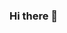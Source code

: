 ### Hi there 👋

<!--
**wavebeats/WaveBeats** is a ✨ _special_ ✨ repository because its `README.md` (this file) appears on your GitHub profile.

Here are some ideas to get you started:

- 🔭 I’m currently working on Egyptian Trap Beat
- 🌱 I’m currently learning Virt Music video production
- 👯 I’m looking to collaborate on HipHop workshop 
- 🤔 I’m looking for help with ...
- 💬 Ask me about ...
- 📫 How to reach me: ...
- 😄 Pronouns: ...
- ⚡ Fun fact: ...
-->
